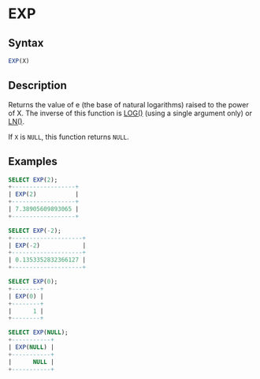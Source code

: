 # EXP

## Syntax

```sql
EXP(X)
```

## Description

Returns the value of e (the base of natural logarithms) raised to the
power of X. The inverse of this function is [LOG()](/built-in-functions/numeric-functions/log) (using a single
argument only) or [LN()](/built-in-functions/numeric-functions/ln).

If `X` is `NULL`, this function returns `NULL`.

## Examples

```sql
SELECT EXP(2);
+------------------+
| EXP(2)           |
+------------------+
| 7.38905609893065 |
+------------------+

SELECT EXP(-2);
+--------------------+
| EXP(-2)            |
+--------------------+
| 0.1353352832366127 |
+--------------------+

SELECT EXP(0);
+--------+
| EXP(0) |
+--------+
|      1 |
+--------+

SELECT EXP(NULL);
+-----------+
| EXP(NULL) |
+-----------+
|      NULL |
+-----------+
```